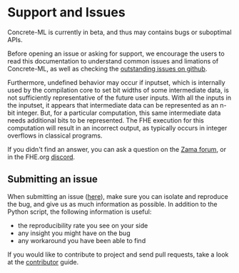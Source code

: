 # Support and Issues

Concrete-ML is currently in beta, and thus may contains bugs or suboptimal APIs.

Before opening an issue or asking for support, we encourage the users to read this documentation to understand common issues and limations of Concrete-ML, as well as checking the [outstanding issues on github](https://github.com/zama-ai/concrete-ml/issues).

Furthermore, undefined behavior may occur if inputset, which is internally used by the compilation core to set bit widths of some intermediate data, is not sufficiently representative of the future user inputs. With all the inputs in the inputset, it appears that intermediate data can be represented as an n-bit integer. But, for a particular computation, this same intermediate data needs additional bits to be represented. The FHE execution for this computation will result in an incorrect output, as typically occurs in integer overflows in classical programs.

If you didn't find an answer, you can ask a question on the [Zama forum](https://community.zama.ai), or in the FHE.org [discord](https://discord.fhe.org).

## Submitting an issue

When submitting an issue ([here](https://github.com/zama-ai/concrete-ml/issues)), make sure you can isolate and reproduce the bug, and give us as much information as possible. In addition to the Python script, the following information is useful:

- the reproducibility rate you see on your side
- any insight you might have on the bug
- any workaround you have been able to find

If you would like to contribute to project and send pull requests, take a look at the [contributor](contributing.md) guide.


